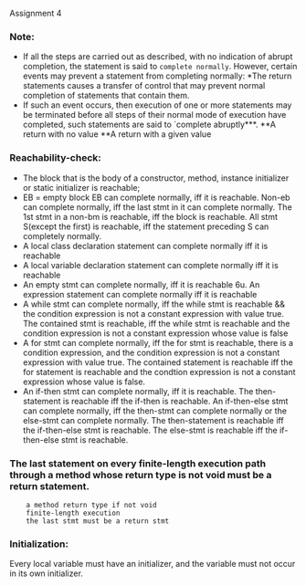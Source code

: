 Assignment 4 
### Note:
* If all the steps are carried out as described, with no indication of abrupt completion, the statement is said to `complete normally`. However, certain events may prevent a statement from completing normally: 
		*The return statements causes a transfer of control that may prevent normal completion of statements that contain them.
* If such an event occurs, then execution of one or more statements may be terminated before all steps of their normal mode of execution have completed, such statements are said to `complete abruptly***.	
		**A return with no value
        **A return with a given value




### Reachability-check:
* The block that is the body of a constructor, method, instance initializer or static initializer is reachable; 
* EB = empty block
		EB can complete normally, iff it is reachable.
		Non-eb can complete normally, iff the last stmt in it can complete normally.
		The 1st stmt in a non-bm is reachable, iff the block is reachable.
		All stmt S(except the first) is reachable, iff the statement preceding S can completely normally.
* A local class declaration statement can complete normally iff it is reachable
* A local variable declaration statement can complete normally iff it is reachable
* An empty stmt can complete normally, iff it is reachable
6u. An expression statement can complete normally iff it is reachable
* A while stmt can complete normally, iff the while stmt is reachable && the condition expression is not a constant expression with value true.
   The contained stmt is reachable, iff the while stmt is reachable and the condition expression is not a constant expression whose value is false
* A for stmt can complete normally, iff the for stmt is reachable, there is a condition expression, and the condition expression is not a constant expression with value true.
   The contained statement is reachable iff the for statement is reachable and the condtion expression is not a constant expression whose value is false.
* An if-then stmt can complete normally, iff it is reachable. The then-statement is reachable iff the if-then is reachable.
  An if-then-else stmt can complete normally, iff the then-stmt can complete normally or the else-stmt can complete normally. The then-statement is reachable iff the if-then-else stmt is reachable. The else-stmt is reachable iff the if-then-else stmt is reachable.

### The last statement on every finite-length execution path through a method whose return type is not void must be a return statement. 
		a method return type if not void
		finite-length execution
		the last stmt must be a return stmt

### Initialization:
Every local variable must have an initializer, and the variable must not occur in its own initializer. 














